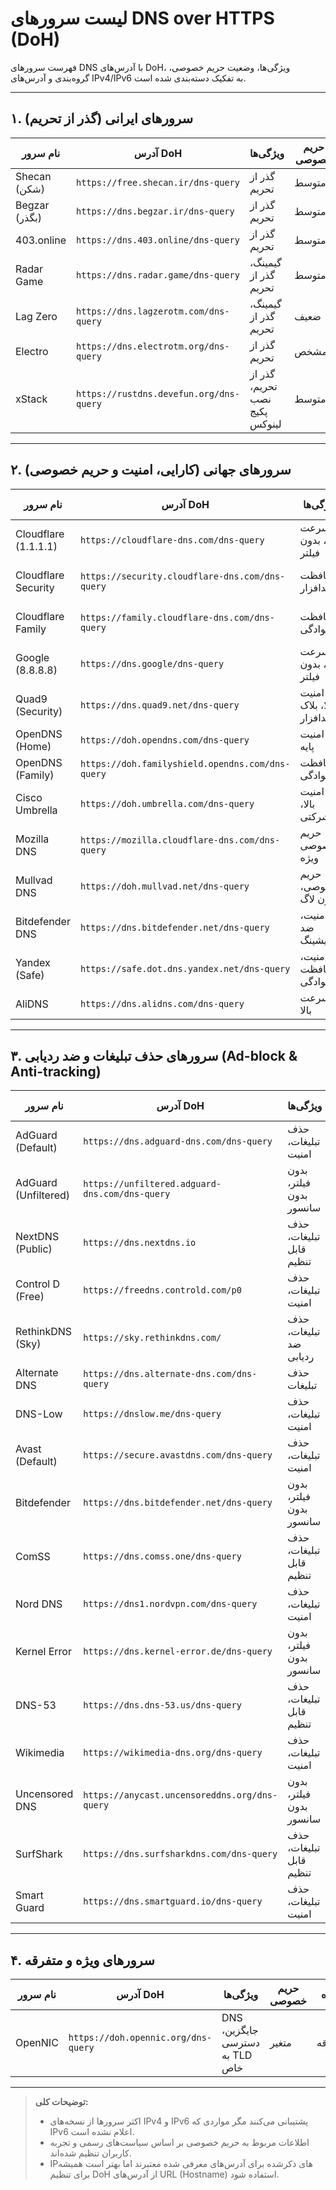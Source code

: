 # لیست سرورهای DNS over HTTPS (DoH)

فهرست سرورهای DNS با آدرس‌های DoH، ویژگی‌ها، وضعیت حریم خصوصی، گروه‌بندی و آدرس‌های IPv4/IPv6 به تفکیک دسته‌بندی شده است.

---

## ۱. سرورهای ایرانی (گذر از تحریم)

| نام سرور      | آدرس DoH                            | ویژگی‌ها            | حریم خصوصی | گروه   | IPv4                            | IPv6  |
|---------------|------------------------------------|---------------------|------------|--------|--------------------------------|-------|
| Shecan (شکن)  | `https://free.shecan.ir/dns-query` | گذر از تحریم        | متوسط      | ایرانی | 178.22.122.100, 185.51.200.2   | N/A   |
| Begzar (بگذر) | `https://dns.begzar.ir/dns-query`  | گذر از تحریم        | متوسط      | ایرانی | N/A                            | N/A   |
| 403.online    | `https://dns.403.online/dns-query` | گذر از تحریم        | متوسط      | ایرانی | 10.202.10.10, 10.202.10.11    | N/A   |
| Radar Game    | `https://dns.radar.game/dns-query` | گیمینگ، گذر از تحریم | متوسط      | ایرانی | 10.202.10.102, 10.202.10.202  | N/A   |
| Lag Zero      | `https://dns.lagzerotm.com/dns-query` | گیمینگ، گذر از تحریم | ضعیف       | ایرانی | 95.38.132.152, 95.38.132.153  | N/A   |
| Electro       | `https://dns.electrotm.org/dns-query` | گذر از تحریم        | نامشخص     | ایرانی | 78.157.42.100, 78.157.42.101  | N/A   |
| xStack        | `https://rustdns.devefun.org/dns-query` | گذر از تحریم، نصب پکیج لینوکس | متوسط | ایرانی | N/A                            | N/A   |

---

## ۲. سرورهای جهانی (کارایی، امنیت و حریم خصوصی)

| نام سرور                  | آدرس DoH                                   | ویژگی‌ها                   | حریم خصوصی            | گروه   | IPv4                                         | IPv6                                    |
|---------------------------|--------------------------------------------|----------------------------|-----------------------|--------|----------------------------------------------|-----------------------------------------|
| Cloudflare (1.1.1.1)      | `https://cloudflare-dns.com/dns-query`     | سرعت بالا، بدون فیلتر       | عالی (بدون لاگ)       | جهانی | 1.1.1.1, 1.0.0.1                            | 2606:4700:4700::1111, 2606:4700:4700::1001 |
| Cloudflare Security       | `https://security.cloudflare-dns.com/dns-query` | محافظت از بدافزار           | عالی (بدون لاگ)       | جهانی | 1.1.1.2, 1.0.0.2                            | 2606:4700:4700::1112, 2606:4700:4700::1002 |
| Cloudflare Family         | `https://family.cloudflare-dns.com/dns-query` | محافظت خانوادگی              | عالی (بدون لاگ)       | جهانی | 1.1.1.3, 1.0.0.3                            | 2606:4700:4700::1113, 2606:4700:4700::1003 |
| Google (8.8.8.8)          | `https://dns.google/dns-query`               | سرعت بالا، بدون فیلتر       | استاندارد             | جهانی | 8.8.8.8, 8.8.4.4                            | 2001:4860:4860::8888, 2001:4860:4860::8844 |
| Quad9 (Security)          | `https://dns.quad9.net/dns-query`            | امنیت بالا، بلاک بدافزار    | عالی (بدون لاگ)       | جهانی | 9.9.9.9, 149.112.112.112                    | 2620:fe::fe, 2620:fe::9                |
| OpenDNS (Home)            | `https://doh.opendns.com/dns-query`          | امنیت پایه                 | استاندارد             | جهانی | 208.67.222.222, 208.67.220.220              | 2620:119:35::35, 2620:119:53::53       |
| OpenDNS (Family)          | `https://doh.familyshield.opendns.com/dns-query` | محافظت خانوادگی          | استاندارد             | جهانی | 208.67.222.123, 208.67.220.123              | 2620:119:35::123, 2620:119:53::123     |
| Cisco Umbrella            | `https://doh.umbrella.com/dns-query`         | امنیت بالا، شرکتی          | استاندارد             | جهانی | 208.67.222.222, 208.67.220.220              | N/A                                     |
| Mozilla DNS               | `https://mozilla.cloudflare-dns.com/dns-query` | حریم خصوصی ویژه             | عالی (سیاست موزیلا)  | جهانی | 104.16.248.249, 104.16.249.249               | N/A (آدرس IPv6 عمومی معمولاً اعلام نمی‌شود) |
| Mullvad DNS               | `https://doh.mullvad.net/dns-query`          | حریم خصوصی، بدون لاگ        | عالی                  | جهانی | 194.242.2.2, 194.242.2.3                     | 2a07:e340::2, 2a07:e340::3              |
| Bitdefender DNS           | `https://dns.bitdefender.net/dns-query`      | امنیت، ضد فیشینگ           | استاندارد             | جهانی | N/A                                          | N/A                                     |
| Yandex (Safe)             | `https://safe.dot.dns.yandex.net/dns-query`  | امنیت، محافظت خانوادگی     | استاندارد             | جهانی | 77.88.8.7, 77.88.8.3                         | 2a02:6b8::feed:a11, 2a02:6b8:0:1::feed:a11 |
| AliDNS                    | `https://dns.alidns.com/dns-query`           | سرعت بالا                 | استاندارد             | جهانی | 223.5.5.5, 223.6.6.6                         | 2400:3200::1, 2400:3200:baba::1         |

---

## ۳. سرورهای حذف تبلیغات و ضد ردیابی (Ad-block & Anti-tracking)

| نام سرور               | آدرس DoH                                         | ویژگی‌ها                  | حریم خصوصی            | گروه        | IPv4                            | IPv6                                      |
|------------------------|--------------------------------------------------|---------------------------|-----------------------|-------------|--------------------------------|-------------------------------------------|
| AdGuard (Default)      | `https://dns.adguard-dns.com/dns-query`          | حذف تبلیغات، امنیت         | عالی (بدون لاگ)       | حذف تبلیغات | 94.140.14.14, 94.140.15.15      | 2a10:50c0::ad1:ff, 2a10:50c0::ad2:ff     |
| AdGuard (Unfiltered)   | `https://unfiltered.adguard-dns.com/dns-query`   | بدون فیلتر، بدون سانسور    | عالی (بدون لاگ)       | حذف تبلیغات | 94.140.14.140, 94.140.14.141    | 2a10:50c0::1:ff, 2a10:50c0::2:ff         |
| NextDNS (Public)       | `https://dns.nextdns.io`                          | حذف تبلیغات، قابل تنظیم    | قابل تنظیم            | حذف تبلیغات | 45.90.28.236, 45.90.30.236      | 2a07:a8c0::, 2a07:a8c1::                  |
| Control D (Free)       | `https://freedns.controld.com/p0`                 | حذف تبلیغات، امنیت         | عالی (بدون لاگ)       | حذف تبلیغات | 76.76.2.0, 76.76.10.0           | 2606:1a40::, 2606:1a40:1::                 |
| RethinkDNS (Sky)       | `https://sky.rethinkdns.com/`                      | حذف تبلیغات، ضد ردیابی     | عالی                  | حذف تبلیغات | N/A                            | N/A                                       |
| Alternate DNS          | `https://dns.alternate-dns.com/dns-query`          | حذف تبلیغات               | نامشخص                 | حذف تبلیغات | 76.76.19.19, 76.223.122.150     | N/A                                       |
| DNS-Low                | `https://dnslow.me/dns-query`                      | حذف تبلیغات، امنیت         | عالی (بدون لاگ)       | حذف تبلیغات | N/A                            | N/A                                       |
| Avast (Default)        | `https://secure.avastdns.com/dns-query`            | حذف تبلیغات، امنیت         | عالی (بدون لاگ)       | حذف تبلیغات | 8.26.56.26, 8.20.247.20         | N/A                                       |
| Bitdefender            | `https://dns.bitdefender.net/dns-query`            | بدون فیلتر، بدون سانسور     | عالی (بدون لاگ)       | حذف تبلیغات | N/A                            | N/A                                       |
| ComSS                  | `https://dns.comss.one/dns-query`                  | حذف تبلیغات، قابل تنظیم    | قابل تنظیم            | حذف تبلیغات | 95.217.205.213                 | 2a01:4f9:c010:3f02::1                     |
| Nord DNS               | `https://dns1.nordvpn.com/dns-query`               | حذف تبلیغات، امنیت         | عالی (بدون لاگ)       | حذف تبلیغات | 103.86.96.100, 103.86.99.100     | N/A                                       |
| Kernel Error           | `https://dns.kernel-error.de/dns-query`            | بدون فیلتر، بدون سانسور     | عالی (بدون لاگ)       | حذف تبلیغات | N/A                            | N/A                                       |
| DNS-53                 | `https://dns.dns-53.us/dns-query`                  | حذف تبلیغات، قابل تنظیم    | قابل تنظیم            | حذف تبلیغات | N/A                            | N/A                                       |
| Wikimedia              | `https://wikimedia-dns.org/dns-query`              | حذف تبلیغات، امنیت         | عالی (بدون لاگ)       | حذف تبلیغات | N/A                            | N/A                                       |
| Uncensored DNS         | `https://anycast.uncensoreddns.org/dns-query`      | بدون فیلتر، بدون سانسور     | عالی (بدون لاگ)       | حذف تبلیغات | 91.239.100.100                | 2001:67c:28a4::                           |
| SurfShark              | `https://dns.surfsharkdns.com/dns-query`           | حذف تبلیغات، قابل تنظیم    | قابل تنظیم            | حذف تبلیغات | 162.252.172.5, 146.112.41.2     | N/A                                       |
| Smart Guard            | `https://dns.smartguard.io/dns-query`              | حذف تبلیغات، امنیت         | عالی (بدون لاگ)       | حذف تبلیغات | N/A                            | N/A                                       |

---

## ۴. سرورهای ویژه و متفرقه

| نام سرور  | آدرس DoH                         | ویژگی‌ها                         | حریم خصوصی | گروه     | IPv4 | IPv6 |
|-----------|---------------------------------|---------------------------------|------------|----------|------|------|
| OpenNIC   | `https://doh.opennic.org/dns-query` | DNS جایگزین، دسترسی به TLD خاص | متغیر      | متفرقه  | N/A  | N/A  |

---

> **توضیحات کلی:**  
> - اکثر سرورها از نسخه‌های IPv4 و IPv6 پشتیبانی می‌کنند مگر مواردی که IPv6 اعلام نشده است.  
> - اطلاعات مربوط به حریم خصوصی بر اساس سیاست‌های رسمی و تجربه کاربران تنظیم شده‌اند.  
> - IPهای ذکرشده برای آدرس‌های معرفی شده معتبرند اما بهتر است همیشه برای تنظیم DoH از آدرس‌های URL (Hostname) استفاده شود.  

